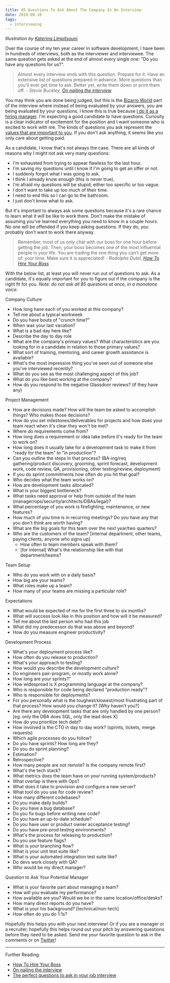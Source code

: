```yaml
---
title: 85 Questions To Ask About The Company In An Interview
date: 2018-08-10
tags:
  - interviewing
---
```


_Illustration by [Katerina Limpitsouni](https://undraw.co/)_

Over the course of my ten year career in software development, I have been in hundreds of interviews, both as the interviewer and interviewee. The same question gets asked at the end of almost every single one: "Do you have any questions for us?".

> Almost every interview ends with this question. Prepare for it. Have an extensive list of questions prepared in advance. More questions than you'll ever get time to ask. Better yet, write them down or print them off. - *Stevie Buckley, [On nailing the interview](https://blog.honest.work/on-nailing-the-interview/)*

You may think you are done being judged, but this is the [Bizarro World](https://en.wikipedia.org/wiki/Bizarro_World) part of the interview where instead of being evaluated by your answers, you are being evaluated by your questions. I know this is true because [I do it as a hiring manager](https://simpixelated.com/front-end-engineer-developer-interview-questions/). I'm expecting a good candidate to have questions. Curiosity is a clear indicator of excitement for the position and I want someone who is excited to work with me. The kinds of questions you ask represent the [values that are important to you](https://www.keyvalues.com/culture-queries). If you don't ask anything, it seems like you only care about getting paid.

As a candidate, I know that's not always the case. There are all kinds of reasons why I might not ask very many questions:

- I'm exhausted from trying to appear flawless for the last hour.
- I'm saving my questions until I know if I'm going to get an offer or not.
- I suddenly forgot what I was going to ask.
- I think I already know enough (this is never true).
- I'm afraid my questions will be stupid; either too specific or too vague.
- I don't want to take up too much of their time.
- I need to end this so I can go to the bathroom.
- I just don't know what to ask.

But it's important to always ask some questions because it's a rare chance to learn what it will be like to work there. Don't make the mistake of assuming you've learned everything you need to know in a couple hours. No one will be offended if you keep asking questions. If they do, you probably don't want to work there anyway.

> Remember, most of us only chat with our boss for one hour before getting the job. Then, your boss becomes one of the most influential people in your life. You are trading the one thing you can’t get more of: your time. Make sure it is appreciated! - *Rodolphe Dutel,* [_How To Hire Your Boss_](https://medium.com/@rdutel/how-to-hire-your-boss-e2a69806d87)

With the below list, at least you will never run out of questions to ask. As a candidate, it's equally important for you to figure out if the company is the right fit for you. _Note: do not ask all 85 questions at once, in a monotone voice._

Company Culture

- How long have each of you worked at this company?
- Tell me about a typical workweek
- Do you have bouts of "crunch time?"
- When was your last vacation?
- What is a bad day here like?
- Describe the day to day role
- What are the company's primary values? What characteristics are you looking for in a candidate in relation to those primary values?
- What sort of training, mentoring, and career growth assistance is available?
- What's the most impressive thing you've seen out of someone else you've interviewed recently?
- What do you see as the most challenging aspect of this job?
- What do you like best working at the company?
- How do you respond to the negative Glassdoor reviews? (if they have any)

Project Management

- How are decisions made? How will the team be asked to accomplish things? Who makes those decisions?
- How do you set milestones/deliverables for projects and how does your team react when it's clear they won't be met?
- Where do requirements come from?
- How long does a requirement or idea take before it's ready for the team to work on?
- How long does it usually take for a development task to make it from "ready for the team" to "in production"?
- Can you outline the steps in that process? (BA-ing/req gathering/product discovery, grooming, sprint forecast, development work, code review, QA, provisioning, other testing/review, deployment)
- If you do sprint commitments how often do you hit that goal?
- Who decides what the team works on?
- How are development tasks allocated?
- What is your biggest bottleneck?
- What tasks need approval or help from outside of the team (manager/ops/security/architects/DBAs/legal)?
- What percentage of you work is firefighting, maintenance, or new features?
- How much of you time is in recurring meetings? Do you have any that you don't think are worth having?
- What are the big goals for this team over the next year/two quarters?
- Who are the customers of the team? \[internal department, other teams, paying clients, anyone who signs up\]
  - How often to team members speak with them?
  - \[for internal\] What's the relationship like with that department/teams?

Team Setup

- Who do you work with on a daily basis?
- How big are your teams?
- What roles make up a team?
- How many of your teams are missing a particular role?

Expectations

- What would be expected of me for the first three to six months?
- What will success look like in this position and how will it be measured?
- Tell me about the last person who had this job
- What did my predecessor do that was above and beyond?
- How do you measure engineer productivity?

Development Process

- What's your deployment process like?
- How often do you release to production?
- What's your approach to testing?
- How would you describe the development culture?
- Do engineers pair-program, or mostly work alone?
- How long are your sprints?”
- How widespread is X programming language at the company?
- Who is responsible for code being declared "production ready"?
- Who is responsible for deployments?
- For you personally what is the toughest/slowest/most frustrating part of that process? How would you change it? \[Why haven't you?\]
- Are there any development tasks that are only handled by one person? \[eg. only the DBA does SQL, only the lead does X\]
- How do you prioritize tech debt?
- How involved is the CTO in day to day work? (sprints, tickets, merge requests)
- Which agile processes do you follow?
- Do you have sprints? How long are they?
- Do you do sprint planning?
- Estimation?
- Retrospective?
- How many people are not remote? Is the company remote first?
- What's the tech stack?
- What metrics does the team have on your running system/products?
- What overlap is there with Ops?
- What does it take to provision and configure a new server?
- What tool do you use for code review?
- How many different codebases?
- Do you make daily builds?
- Do you have a bug database?
- Do you fix bugs before writing new code?
- Do you have an up-to-date schedule?
- Do you have user or product owner acceptance testing?
- Do you have pre-prod testing environments?
- What's the process for releasing to production?
- Do you use feature flags?
- What is your branching flow?
- What is your unit test suite like?
- What is your automated integration test suite like?
- Do devs work closely with QA?
- Who would be my direct manager?

Question to Ask Your Potential Manager

- What is your favorite part about managing a team?
- How will you evaluate my performance?
- How available are you? Would we be in the same location/office/desks?
- How many direct reports do you have?
- What is your his background? \[technical/non-tech\]
- How often do you do 1:1s?

Hopefully this helps you with your next interview! Or if you are a manager or a recruiter, hopefully this helps round out your pitch by answering questions before they need to be asked. Send me your favorite question to ask in the comments or on [Twitter](https://twitter.com/simpixelated)!

---

Further Reading:

- [How To Hire Your Boss](https://medium.com/@rdutel/how-to-hire-your-boss-e2a69806d87)
- [On nailing the interview](https://blog.honest.work/on-nailing-the-interview/)
- [The perfect questions to ask in your job interview](https://www.keyvalues.com/culture-queries)
